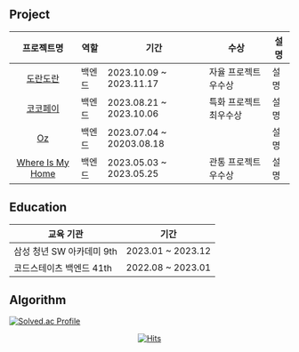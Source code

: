 
## Project
|프로젝트명|역할|기간|수상|설명|
|:------:|---|---|---|---|
|[도란도란](https://github.com/HanSungHyeon/dorandoran)|백엔드|2023.10.09 ~ 2023.11.17|자율 프로젝트 우수상|설명|
|[코코페이](https://github.com/HanSungHyeon/cocopay)|백엔드|2023.08.21 ~ 2023.10.06|특화 프로젝트 최우수상|설명|
|[Oz](https://github.com/HanSungHyeon/oz)|백엔드|2023.07.04 ~ 20203.08.18||설명|
|[Where Is My Home](https://github.com/HanSungHyeon/WhereIsMyHome)|백엔드|2023.05.03 ~ 2023.05.25|관통 프로젝트 우수상|설명|

## Education

|교육 기관|기간|
|------|---|
|삼성 청년 SW 아카데미 9th|2023.01 ~ 2023.12|
|코드스테이츠 백엔드 41th |2022.08 ~ 2023.01|

## Algorithm
<div align>
	
[![Solved.ac Profile](http://mazassumnida.wtf/api/generate_badge?boj=tjdgus5349)]((https://solved).ac/tjdgus5349)


</div>
<div align=center>

  [![Hits](https://hits.seeyoufarm.com/api/count/incr/badge.svg?url=https://github.com/HanSungHyeon)](https://hits.seeyoufarm.com) 
	
 </div>
<!--
**HanSungHyeon/HanSungHyeon** is a ✨ _special_ ✨ repository because its `README.md` (this file) appears on your GitHub profile.

Here are some ideas to get you started:

- 🔭 I’m currently working on ...
- 🌱 I’m currently learning ...
- 👯 I’m looking to collaborate on ...
- 🤔 I’m looking for help with ...
- 💬 Ask me about ...
- 📫 How to reach me: ...
- 😄 Pronouns: ...
- ⚡ Fun fact: ...
-->
